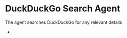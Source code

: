 <h1>DuckDuckGo Search Agent</h1>

<p>The agent searches DuckDuckGo for any relevant details
<ul>
<li></li>
</ul>
</p>